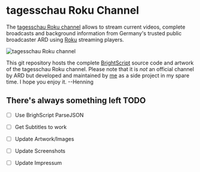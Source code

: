 tagesschau Roku Channel 
=======================

The [tagesschau Roku channel](https://www.roku.com/channels#!details/3517/tagesschau) allows to stream current videos, complete broadcasts and background information from Germany's trusted public broadcaster ARD using [Roku](http://www.roku.com) streaming players.

![tagesschau Roku channel](https://raw.githubusercontent.com/henningSaul/tagesschau-on-roku/master/channelstore-artwork/screenshots/AktuelleVideos.jpg)

This git repository hosts the complete [BrightScript](http://sdkdocs.roku.com/display/sdkdoc/BrightScript+Language+Reference) source code and artwork of the tagesschau Roku channel. Please note that it is *not* an official channel by ARD but developed and maintained by [me](https://github.com/henningSaul) as a side project in my spare time. I hope you enjoy it. --Henning

There's always something left TODO
-----------------------------
- [ ] Use BrighScript ParseJSON
- [ ] Get Subtitles to work
- [ ] Update Artwork/Images
- [ ] Update Screenshots
- [ ] Update Impressum

